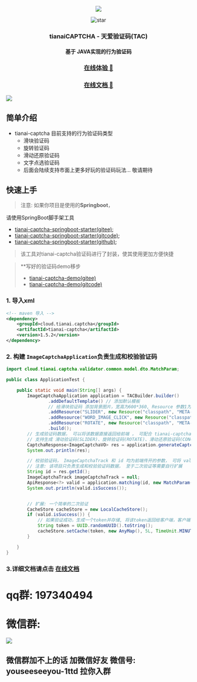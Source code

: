 <div align="center">

![][image-logo]
  
![star](https://gitcode.com/dromara/tianai-captcha/star/badge.svg)

### tianaiCAPTCHA - 天爱验证码(TAC)
#### 基于 JAVA实现的行为验证码
### **[在线体验 🚀][online-demo-link]**
### **[在线文档 🚀][doc-link]**
</div>


![](https://minio.tianai.cloud/public/%E6%A0%87%E9%A2%98%E5%9B%BE%E7%89%87.jpg)

## 简单介绍

- tianai-captcha 目前支持的行为验证码类型
    - 滑块验证码
    - 旋转验证码
    - 滑动还原验证码
    - 文字点选验证码
    - 后面会陆续支持市面上更多好玩的验证码玩法... 敬请期待

## 快速上手

> 注意:  如果你项目是使用的**Springboot**，
>
>
请使用SpringBoot脚手架工具
 - [tianai-captcha-springboot-starter(gitee)](https://gitee.com/tianai/tianai-captcha-springboot-starter);
 - [tianai-captcha-springboot-starter(gitcode)](https://gitcode.com/tiana/tianai-captcha-springboot-starter);
 - [tianai-captcha-springboot-starter(github)](https://github.com/tianaiyouqing/tianai-captcha-springboot-starter);
>
> 该工具对tianai-captcha验证码进行了封装，使其使用更加方便快捷


> **写好的验证码demo移步
> - [tianai-captcha-demo(gitee)](https://gitee.com/tianai/tianai-captcha-demo)
> - [tianai-captcha-demo(gitcode)](https://gitcode.com/tiana/tianai-captcha-demo)

### 1. 导入xml

```xml
<!-- maven 导入 -->
<dependency>
    <groupId>cloud.tianai.captcha</groupId>
    <artifactId>tianai-captcha</artifactId>
    <version>1.5.2</version>
</dependency>
```

### 2. 构建 `ImageCaptchaApplication`负责生成和校验验证码

```java
import cloud.tianai.captcha.validator.common.model.dto.MatchParam;

public class ApplicationTest {

    public static void main(String[] args) {
        ImageCaptchaApplication application = TACBuilder.builder()
                .addDefaultTemplate() // 添加默认模板
                // 给滑块验证码 添加背景图片，宽高为600*360, Resource 参数1为 classpath/file/url , 参数2 为具体url 
                .addResource("SLIDER", new Resource("classpath", "META-INF/cut-image/resource/1.jpg")) // 滑块验证的背景图
                .addResource("WORD_IMAGE_CLICK", new Resource("classpath", "META-INF/cut-image/resource/1.jpg")) // 文字点选的背景图
                .addResource("ROTATE", new Resource("classpath", "META-INF/cut-image/resource/1.jpg")) // 旋转验证的背景图
                .build();
        // 生成验证码数据， 可以将该数据直接返回给前端 ， 可配合 tianai-captcha-web-sdk 使用
        // 支持生成 滑动验证码(SLIDER)、旋转验证码(ROTATE)、滑动还原验证码(CONCAT)、文字点选验证码(WORD_IMAGE_CLICK)
        CaptchaResponse<ImageCaptchaVO> res = application.generateCaptcha("SLIDER");
        System.out.println(res);

        // 校验验证码， ImageCaptchaTrack 和 id 均为前端传开的参数， 可将 valid数据直接返回给 前端
        // 注意: 该项目只负责生成和校验验证码数据， 至于二次验证等需要自行扩展
        String id = res.getId();
        ImageCaptchaTrack imageCaptchaTrack = null;
        ApiResponse<?> valid = application.matching(id, new MatchParam(imageCaptchaTrack));
        System.out.println(valid.isSuccess());


        // 扩展: 一个简单的二次验证
        CacheStore cacheStore = new LocalCacheStore();
        if (valid.isSuccess()) {
            // 如果验证成功，生成一个token并存储, 将该token返回给客户端，客户端下次请求数据时携带该token， 后台判断是否有效
            String token = UUID.randomUUID().toString();
            cacheStore.setCache(token, new AnyMap(), 5L, TimeUnit.MINUTES);
        }

    }
}

```
### 3.详细文档请点击 [在线文档](http://doc.captcha.tianai.cloud)
# qq群: 197340494

# 微信群:
![](https://minio.tianai.cloud/public/qun2.jpg)


## 微信群加不上的话 加微信好友 微信号: youseeseeyou-1ttd 拉你入群



[image-logo]: https://minio.tianai.cloud/public/captcha/logo/logo-519x100.png
[github-release-shield]: https://img.shields.io/github/v/release/tianaiyouqing/tianai-captcha-go?color=369eff&labelColor=black&logo=github&style=flat-square
[github-release-link]: https://github.com/tianaiyouqing/tianai-captcha-go/releases
[github-license-link]: https://github.com/tianaiyouqing/tianai-captcha-go/blob/master/LICENSE
[github-license-shield]: https://img.shields.io/badge/MulanPSL-2.0-white?labelColor=black&style=flat-square
[tianai-captcha-java-link]: https://github.com/dromara/tianai-captcha
[captcha-go-demo-link]: https://gitee.com/tianai/captcha-go-demo
[tianai-captcha-web-sdk-link]: https://github.com/tianaiyouqing/captcha-web-sdk
[online-demo-link]: http://captcha.tianai.cloud
[doc-link]: http://doc.captcha.tianai.cloud
[qrcode-link]: https://minio.tianai.cloud/public/qun4.png
